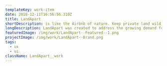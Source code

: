 ```yaml
---
templateKey: work-item
date: 2018-12-11T16:56:56.310Z
title: LandApart
shortDescription: is like the Airbnb of nature. Keep private land wild. Enjoy quality time in nature.
longDescription: LandApart was created to address the growing demand for uncrowded, accessible outdoor spaces. With increasingly crowded cities, more folks are looking to get away - from the city and from the crowds. Campgrounds are often busy, and the backcountry isn’t always an option. They work with landowners to provide access to their unique and wild lands.
featuredImage: /img/work/LandApart--Featured--1.png
projectImage: /img/work/LandApart--Brand.png
tags:
  - ux
  - ui
className: LandApart__work
---
```

